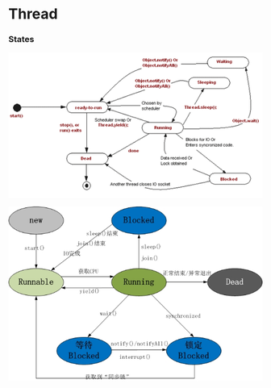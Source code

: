 # Thread

### States

![States](../../imgs/thread-life-cycle-in-java-flowchart.gif)

![States](../../imgs/thread_status.jpg)

